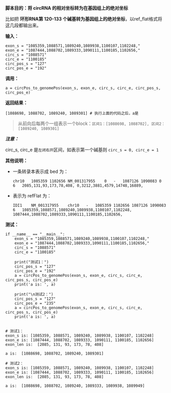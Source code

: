 **脚本目的：将 circRNA 的相对坐标转为在基因组上的绝对坐标**

比如把 **环形RNA第 120-133 个碱基转为基因组上的绝对坐标**，以ref_flat格式将这几段都输出来。

**输入：**
  ```
  exon_s = "1085359,1088571,1089240,1089938,1100107,1102248,"
  exon_e = "1087444,1088702,1089333,1090111,1100185,1102656,"
  circ_s = "1088571"
  circ_e = "1100185"
  circ_pos_s = "127"
  circ_pos_e = "192"
  ```

**调用：**
  ```
  a = circPos_to_genomePos(exon_s, exon_e, circ_s, circ_e, circ_pos_s, circ_pos_e)
  ```

**返回结果：**
  ```
  [1088698, 1088702, 1089240, 1089301] # 执行上面的代码之后，a是
  ```

  > 从前向后每两个一组表示一个block：`区间1：[1088698, 1088702], 区间2：[1089240, 1089301]`


***注意：***

  circ_s, circ_e 是`左闭右开`区间，如表示第一个碱基则 `circ_s = 0, circ_e = 1`


**其他说明：**

  - 一条转录本表示成 bed 为：

    ```
    chr10	1085359	1102656	NM_001317955	0	-	1087126	1090083	0	6	2085,131,93,173,78,408,	0,3212,3881,4579,14748,16889,
    ```

  - 表示为 refFlat 为：

    ```
    IDI1	NM_001317955	chr10	-	1085359	1102656	1087126	1090083	6	1085359,1088571,1089240,1089938,1100107,1102248,	1087444,1088702,1089333,1090111,1100185,1102656,
    ```


**测试：**

  ```
  if __name__ == "__main__":
      exon_s = "1085359,1088571,1089240,1089938,1100107,1102248,"
      exon_e = "1087444,1088702,1089333,1090111,1100185,1102656,"
      circ_s = "1088571"
      circ_e = "1100185"

      print("测试1：")
      circ_pos_s = "127"
      circ_pos_e = "192"
      a = circPos_to_genomePos(exon_s, exon_e, circ_s, circ_e, circ_pos_s, circ_pos_e)
      print('a is: ', a)

      print("\n测试2：")
      circ_pos_s = "127"
      circ_pos_e = "235"
      a = circPos_to_genomePos(exon_s, exon_e, circ_s, circ_e, circ_pos_s, circ_pos_e)
      print('a is: ', a)


  # 测试1：
  exon_s is: [1085359, 1088571, 1089240, 1089938, 1100107, 1102248]
  exon_e is: [1087444, 1088702, 1089333, 1090111, 1100185, 1102656]
  exon_len is:  [2085, 131, 93, 173, 78, 408]

  a is:  [1088698, 1088702, 1089240, 1089301]

  # 测试2：
  exon_s is: [1085359, 1088571, 1089240, 1089938, 1100107, 1102248]
  exon_e is: [1087444, 1088702, 1089333, 1090111, 1100185, 1102656]
  exon_len is:  [2085, 131, 93, 173, 78, 408]

  a is:  [1088698, 1088702, 1089240, 1089333, 1089938, 1089949]

  ```
